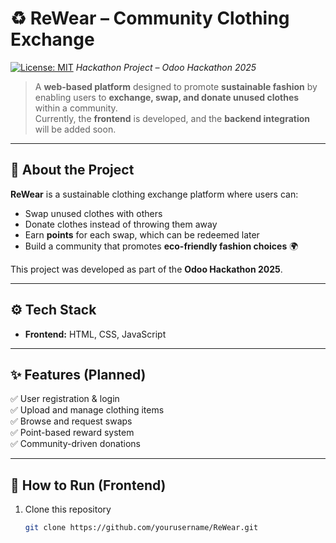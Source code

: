 # ♻️ ReWear – Community Clothing Exchange  
[![License: MIT](https://img.shields.io/badge/License-MIT-green.svg)](LICENSE)
*Hackathon Project – Odoo Hackathon 2025*  

> A **web-based platform** designed to promote **sustainable fashion** by enabling users to **exchange, swap, and donate unused clothes** within a community.  
> Currently, the **frontend** is developed, and the **backend integration** will be added soon.  

---

## 📖 About the Project
**ReWear** is a sustainable clothing exchange platform where users can:  
- Swap unused clothes with others  
- Donate clothes instead of throwing them away  
- Earn **points** for each swap, which can be redeemed later  
- Build a community that promotes **eco-friendly fashion choices** 🌍  

This project was developed as part of the **Odoo Hackathon 2025**.  

---

## ⚙️ Tech Stack
- **Frontend:** HTML, CSS, JavaScript  

---

## ✨ Features (Planned)
✅ User registration & login  
✅ Upload and manage clothing items  
✅ Browse and request swaps  
✅ Point-based reward system  
✅ Community-driven donations  

---

## 🚀 How to Run (Frontend)
1. Clone this repository  
   ```bash
   git clone https://github.com/yourusername/ReWear.git

